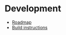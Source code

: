 # Development

* [Roadmap](https://github.com/yue/yue/blob/master/docs/development/roadmap.md)
* [Build instructions](https://github.com/yue/yue/blob/master/docs/development/build_instructions.md)

